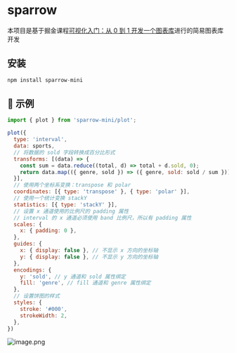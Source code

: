 # sparrow

本项目是基于掘金课程[可视化入门：从 0 到 1 开发一个图表库](https://juejin.cn/book/7031893648145186824)进行的简易图表库开发


## 安装

```js
npm install sparrow-mini
```

## 🔨 示例

```js
import { plot } from 'sparrow-mini/plot';

plot({
  type: 'interval',
  data: sports,
  // 将数据的 sold 字段转换成百分比形式
  transforms: [(data) => {
    const sum = data.reduce((total, d) => total + d.sold, 0);
    return data.map(({ genre, sold }) => ({ genre, sold: sold / sum }));
  }],
  // 使用两个坐标系变换：transpose 和 polar
  coordinates: [{ type: 'transpose' }, { type: 'polar' }],
  // 使用一个统计变换 stackY
  statistics: [{ type: 'stackY' }],
  // 设置 x 通道使用的比例尺的 padding 属性
  // interval 的 x 通道必须使用 band 比例尺，所以有 padding 属性
  scales: {
    x: { padding: 0 },
  },
  guides: {
    x: { display: false }, // 不显示 x 方向的坐标轴
    y: { display: false }, // 不显示 y 方向的坐标轴
  },
  encodings: {
    y: 'sold', // y 通道和 sold 属性绑定
    fill: 'genre', // fill 通道和 genre 属性绑定
  },
  // 设置饼图的样式
  styles: {
    stroke: '#000', 
    strokeWidth: 2,
  },
})
```

![image.png](https://pic7.58cdn.com.cn/nowater/webim/big/n_v2dc4c03af03f74584af8c488a82a5bf7d.png)

